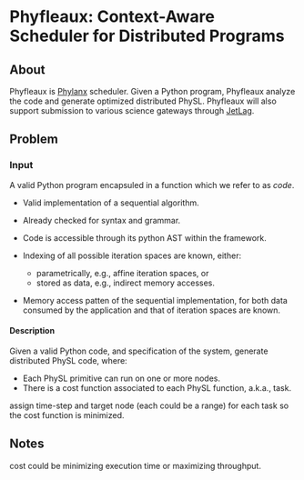 <!-- 
Copyright (c) 2020 R. Tohid

Distributed under the Boost Software License, Version 1.0.(See accompanying
file LICENSE_1_0.txt or copy at http://www.boost.org/LICENSE_1_0.txt) 
-->

# Phyfleaux: Context-Aware Scheduler for Distributed Programs

## About
Phyfleaux is [Phylanx](github.com/stellar-group/phylanx) scheduler. Given a
Python program, Phyfleaux analyze the code and generate optimized distributed
PhySL. Phyfleaux will also support submission to various science gateways
through [JetLag](https://github.com/STEllAR-GROUP/JetLag.git).

## Problem

### Input
A valid Python program encapsuled in a function which we refer to as *code*.

* Valid implementation of a sequential algorithm.

* Already checked for syntax and grammar.

* Code is accessible through its python AST within the framework.

* Indexing of all possible iteration spaces are known, either:
   * parametrically, e.g., affine iteration spaces, or
   * stored as data, e.g., indirect memory accesses.

* Memory access patten of the sequential implementation, for both data consumed
  by the application and that of iteration spaces are known.
   <!-- * It might be beneficial to assume the initial memory layout in 1-d. -->

#### Description
Given a valid Python code, and specification of the system, generate distributed
PhySL code, where:
* Each PhySL primitive can run on one or more nodes.
* There is a cost function associated to each PhySL function, a.k.a., task.

assign time-step and target node (each could be a range) for each task so the
cost function is minimized.

## Notes
cost could be minimizing execution time or maximizing throughput.

